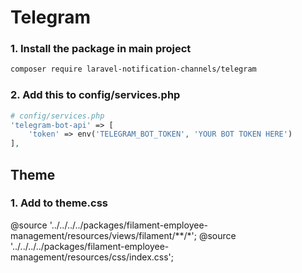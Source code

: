 # Telegram

### 1. Install the package in main project
```bash
composer require laravel-notification-channels/telegram
```

### 2. Add this to config/services.php
```php
# config/services.php
'telegram-bot-api' => [
    'token' => env('TELEGRAM_BOT_TOKEN', 'YOUR BOT TOKEN HERE')
],
```

## Theme
### 1. Add to theme.css

@source '../../../../packages/filament-employee-management/resources/views/filament/**/*';
@source '../../../../packages/filament-employee-management/resources/css/index.css';
